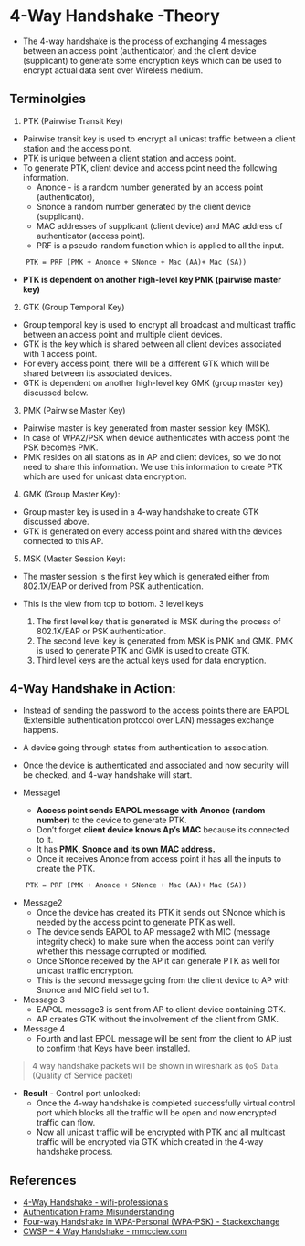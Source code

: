 # 4-Way Handshake -Theory

- The 4-way handshake is the process of exchanging 4 messages between an access point (authenticator) and the client device (supplicant) to generate some encryption keys which can be used to encrypt actual data sent over Wireless medium.

## Terminolgies

1. PTK (Pairwise Transit Key) 
- Pairwise transit key is used to encrypt all unicast traffic between a client station and the access point. 
- PTK is unique between a client station and access point.
- To generate PTK, client device and access point need the following information.
    - Anonce - is a random number generated by an access point (authenticator), 
    - Snonce a random number generated by the client device (supplicant). 
    - MAC addresses of supplicant (client device) and MAC address of authenticator (access point). 
    - PRF is a pseudo-random function which is applied to all the input.
  
```txt
    PTK = PRF (PMK + Anonce + SNonce + Mac (AA)+ Mac (SA))
```   
- **PTK is dependent on another high-level key PMK (pairwise master key)**

2. GTK (Group Temporal Key)
- Group temporal key is used to encrypt all broadcast and multicast traffic between an access point and multiple client devices. 
- GTK is the key which is shared between all client devices associated with 1 access point. 
- For every access point, there will be a different GTK which will be shared between its associated devices.  
- GTK is dependent on another high-level key GMK (group master key) discussed below.

3. PMK (Pairwise Master Key)
- Pairwise master is key generated from master session key (MSK). 
- In case of WPA2/PSK when device authenticates with access point the PSK becomes PMK.
- PMK resides on all stations as in AP and client devices, so we do not need to share this information. We use this information to create PTK which are used for unicast data encryption. 

4. GMK (Group Master Key):
- Group master key is used in a 4-way handshake to create GTK discussed above. 
- GTK is generated on every access point and shared with the devices connected to this AP.

5. MSK (Master Session Key): 
- The master session is the first key which is generated either from 802.1X/EAP or derived from PSK authentication.

- This is the view from top to bottom. 3 level keys
    1. The first level key that is generated is MSK during the process of 802.1X/EAP or PSK authentication.
    2. The second level key is generated from MSK is PMK and GMK. PMK is used to generate PTK and GMK is used to create GTK.
    3. Third level keys are the actual keys used for data encryption. 

## 4-Way Handshake in Action: 
- Instead of sending the password to the access points there are EAPOL (Extensible authentication protocol over LAN) messages exchange happens.
- A device going through states from authentication to association. 
- Once the device is authenticated and associated and now security will be checked, and 4-way handshake will start.

- Message1 
    - **Access point sends EAPOL message with Anonce (random number)** to the device to generate PTK. 
    - Don’t forget **client device knows Ap’s MAC** because its connected to it. 
    - It has **PMK, Snonce and its own MAC address.** 
    - Once it receives Anonce from access point it has all the inputs to create the PTK.      
```txt
    PTK = PRF (PMK + Anonce + SNonce + Mac (AA)+ Mac (SA))
```   
- Message2
    -  Once the device has created its PTK it sends out SNonce which is needed by the access point to generate PTK as well. 
    - The device sends EAPOL to AP message2 with MIC (message integrity check) to make sure when the access point can verify whether this message corrupted or modified. 
    - Once SNonce received by the AP it can generate PTK as well for unicast traffic encryption.
    - This is the second message going from the client device to AP with Snonce and MIC field set to 1.
 - Message 3
    - EAPOL message3 is sent from AP to client device containing GTK. 
    - AP creates GTK without the involvement of the client from GMK.
 - Message 4
    - Fourth and last EPOL message will be sent from the client to AP just to confirm that Keys have been installed. 

> 4 way handshake packets will be shown in wireshark as `QoS Data`. (Quality of Service packet)

- **Result** - Control port unlocked: 
    - Once the 4-way handshake is completed successfully virtual control port which blocks all the traffic will be open and now encrypted traffic can flow. 
    - Now all unicast traffic will be encrypted with PTK and all multicast traffic will be encrypted via GTK which created in the 4-way handshake process.


## References
- [4-Way Handshake - wifi-professionals](https://www.wifi-professionals.com/2019/01/4-way-handshake)
- [Authentication Frame Misunderstanding](http://www.wifi-professionals.com/2018/08/authentication-frame-misunderstanding)
- [Four-way Handshake in WPA-Personal (WPA-PSK) - Stackexchange](https://security.stackexchange.com/questions/17767/four-way-handshake-in-wpa-personal-wpa-psk)
- [CWSP – 4 Way Handshake - mrncciew.com](https://mrncciew.com/2014/08/19/cwsp-4-way-handshake/)